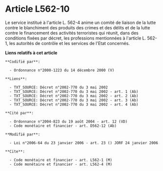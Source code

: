 # Article L562-10

Le service institué à l'article L. 562-4 anime un comité de liaison de la lutte contre le blanchiment des produits des crimes
et des délits et de la lutte contre le financement des activités terroristes qui réunit, dans des conditions fixées par
décret, les professions mentionnées à l'article L. 562-1, les autorités de contrôle et les services de l'Etat concernés.

**Liens relatifs à cet article**

	**Codifié par**:

	  - Ordonnance n°2000-1223 du 14 décembre 2000 (V)

	**Liens**:

	  - TXT_SOURCE: Décret n°2002-770 du 3 mai 2002
	  - TXT_SOURCE: Décret n°2002-770 du 3 mai 2002 - art. 1 (Ab)
	  - TXT_SOURCE: Décret n°2002-770 du 3 mai 2002 - art. 2 (Ab)
	  - TXT_SOURCE: Décret n°2002-770 du 3 mai 2002 - art. 3 (Ab)
	  - TXT_SOURCE: Décret n°2002-770 du 3 mai 2002 - art. 4 (Ab)

	**Cité par**:

	  - Ordonnance n°2004-823 du 19 août 2004 - art. 12 (VD)
	  - Code monétaire et financier - art. D562-12 (Ab)

	**Modifié par**:

	  - Loi n°2006-64 du 23 janvier 2006 - art. 23 () JORF 24 janvier 2006

	**Cite**:

	  - Code monétaire et financier - art. L562-1 (M)
	  - Code monétaire et financier - art. L562-4 (M)
